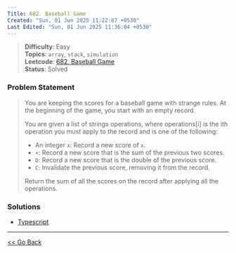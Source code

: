 ```yaml
---
Title: 682. Baseball Game
Created: "Sun, 01 Jun 2025 11:22:07 +0530"
Last Edited: "Sun, 01 Jun 2025 11:36:04 +0530"
---
```


> **Difficulty**: Easy  
> **Topics**: `array`, `stack`, `simulation`  
> **Leetcode**: [682. Baseball Game][leetcode-682]  
> **Status**: Solved

### Problem Statement

> You are keeping the scores for a baseball game with strange rules. At the
> beginning of the game, you start with an empty record.
>
> You are given a list of strings operations, where operations[i] is the ith
> operation you must apply to the record and is one of the following:
>
> - An integer `x`: Record a new score of `x`.
> - `+`: Record a new score that is the sum of the previous two scores.
> - `D`: Record a new score that is the double of the previous score.
> - `C`: Invalidate the previous score, removing it from the record.
>
> Return the sum of all the scores on the record after applying all the
> operations.

### Solutions

- [Typescript](./ts/solution.ts)

---

[<< Go Back](../../index.md)

[leetcode-682]: https://leetcode.com/problems/baseball-game/
